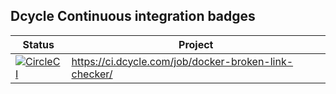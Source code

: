 Dcycle Continuous integration badges
-----

| Status       | Project |
|------------|---------|
| [![CircleCI](https://circleci.com/gh/dcycle/docker-broken-link-checker.svg?style=svg)](https://circleci.com/gh/dcycle/docker-broken-link-checker) | <https://ci.dcycle.com/job/docker-broken-link-checker/> |
